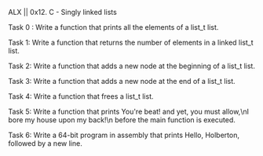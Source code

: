 ALX || 0x12. C - Singly linked lists

Task 0 : Write a function that prints all the elements of a list_t list.

Task 1: Write a function that returns the number of elements in a linked list_t list.

Task 2:  Write a function that adds a new node at the beginning of a list_t list.

Task 3: Write a function that adds a new node at the end of a list_t list.

Task 4: Write a function that frees a list_t list.

Task 5: Write a function that prints You're beat! and yet, you must allow,\nI bore my house upon my back!\n before the main function is executed.

Task 6: Write a 64-bit program in assembly that prints Hello, Holberton, followed by a new line.



